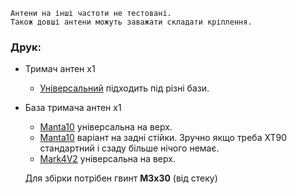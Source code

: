 
    Антени на інші частоти не тестовані. 
    Також довші антени можуть заважати складати кріплення.

### Друк:
- Тримач антен x1
    - [Універсальний](https://raw.githubusercontent.com/dmytr0/glory_to_ukraine/refs/heads/master/FPV_ANT_mount/manta10/v0.3/rx_ant_mount_manta_10_v0.3.stl) підходить під різні бази.
- База тримача антен x1
    - [Manta10](https://raw.githubusercontent.com/dmytr0/glory_to_ukraine/refs/heads/master/FPV_ANT_mount/manta10/v0.3/foldable_ant_mount_base_manta10_v0.3.stl) універсальна на верх.
    - [Manta10](https://raw.githubusercontent.com/dmytr0/glory_to_ukraine/refs/heads/master/FPV_ANT_mount/manta10/v0.3/foldable_back_standoff_ant_mount_base_manta10_v0.3.stl) варіант на задні стійки. Зручно якщо треба XT90 стандартний і сзаду більше нічого немає.
    - [Mark4V2](https://raw.githubusercontent.com/dmytr0/glory_to_ukraine/refs/heads/master/FPV_ANT_mount/foldable_ant_mount_base_mark4_v0.3.stl) універсальна на верх.


    Для збірки потрібен гвинт **M3x30** (від стеку)